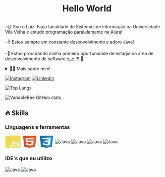 <div id="user-content-toc">
  <ul align="center">
    <summary><h1 style="display: inline-block">Hello World</h1></summary>
</div>

<!-- Presentation -->


<p>
  -😃 Sou o Luiz! Faço faculdade de Sistemas de Informação na Universidade Vila Velha e estudo programação paralelamente na Alura!

  -✌ Estou sempre em constante desenvolvimento e adoro Java!

  -🔭 Estou procurando minha primeira oportunidade de estágio na área de desenvolvimento de software ಥ_ಥ !!! 🌱
</p>

<!-- Dropdown -->
<details>
  <summary>👨‍💻 Mais sobre mim! </summary>

  - 💬 Eu tenho 21 anos, e faço faculdade de Sistemas de Informação na Universidade Vila Velha - ES. Atualmente estou aprendendo programação orientada a objetos em Java.

  - ⚡ Gosto de ler livros, assistir animes e amo a sitcom The Office. Também gosto de jogar e praticar esportes \o/
</details>

<!-- Links -->
[![Instagram](https://img.shields.io/badge/Instagram-E4405F?style=for-the-badge&logo=instagram&logoColor=white)](https://www.instagram.com/luizmiguelblopes/)
[![LinkedIn](https://img.shields.io/badge/LinkedIn-0077B5?style=for-the-badge&logo=linkedin&logoColor=white)](https://www.linkedin.com/in/luiz-miguel-barros-lopes-223852208/)

![Top Langs](https://github-readme-stats.vercel.app/api/top-langs/?username=luizmiguelbarros&layout=compact)

<!-- GithubStats -->
![VariableBee GitHub stats](https://github-readme-stats.vercel.app/api?username=luizmiguelbarros&show_icons=true&theme=gotham)

## 🔥 Skills
<!-- Skills: Programming Languages -->
  <div style="flex-basis: 48%;">
    <h3>Linguagens e ferramentas</h3>
    <img align="center" alt="Js" height="40" width="50" src="https://raw.githubusercontent.com/devicons/devicon/master/icons/javascript/javascript-plain.svg">
    <img align="center" alt="HTML" height="40" width="50" src="https://raw.githubusercontent.com/devicons/devicon/master/icons/html5/html5-original.svg">
    <img align="center" alt="CSS" height="40" width="50" src="https://raw.githubusercontent.com/devicons/devicon/master/icons/css3/css3-original.svg">
    <img align="center" alt="Java" height ="40" width="50" src= "https://raw.githubusercontent.com/jmnote/z-icons/master/svg/java.svg" >
    <img align="center" alt="Java" height ="50" width="50" src= "https://user-images.githubusercontent.com/25181517/183896128-ec99105a-ec1a-4d85-b08b-1aa1620b2046.png">
    <img align="center" alt="Java" height ="40" width="50" src= "https://raw.githubusercontent.com/jmnote/z-icons/master/svg/git.svg">
    <img align="center" alt="Java" height ="50" width="50" src= "https://user-images.githubusercontent.com/25181517/192108374-8da61ba1-99ec-41d7-80b8-fb2f7c0a4948.png">
    <h3>IDE's que eu utilizo</h3>
    <img align="center" alt="Java" height ="50" width="50" src= "https://user-images.githubusercontent.com/25181517/192108891-d86b6220-e232-423a-bf5f-90903e6887c3.png">
    <img align="center" alt="Java" height ="50" width="50" src= "https://user-images.githubusercontent.com/25181517/192108890-200809d1-439c-4e23-90d3-b090cf9a4eea.png">

  </div>
  

